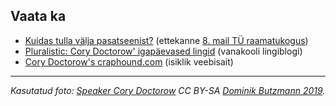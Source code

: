 ## Vaata ka

* [Kuidas tulla välja pasatseenist?](https://kirjandusfestival.tartu.ee/en/performers/cory-doctorow-usa/) (ettekanne [8. mail TÜ raamatukogus](https://kirjandusfestival.tartu.ee/program/suur-futuroloogiline-kongress-cory-doctorow-kanada-uhendkuningriik-usa/))
* [Pluralistic: Cory Doctorow' igapäevased lingid](https://pluralistic.net/) (vanakooli lingiblogi)
* [Cory Doctorow's craphound.com](https://craphound.com/) (isiklik veebisait)

----

_Kasutatud foto: [Speaker Cory Doctorow](https://flickr.com/photos/36976328@N04/32858497617) CC BY-SA [Dominik Butzmann 2019](https://commons.wikimedia.org/wiki/File:Re_publica_faces_2019_(32858497617).jpg)._
